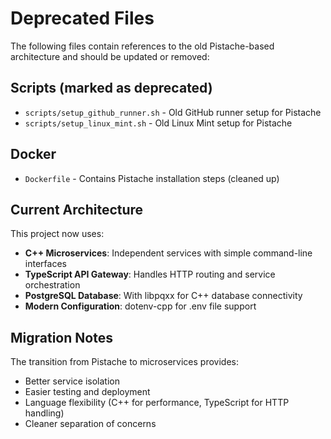 # Deprecated Files

The following files contain references to the old Pistache-based architecture and should be updated or removed:

## Scripts (marked as deprecated)
- `scripts/setup_github_runner.sh` - Old GitHub runner setup for Pistache
- `scripts/setup_linux_mint.sh` - Old Linux Mint setup for Pistache

## Docker
- `Dockerfile` - Contains Pistache installation steps (cleaned up)

## Current Architecture
This project now uses:
- **C++ Microservices**: Independent services with simple command-line interfaces
- **TypeScript API Gateway**: Handles HTTP routing and service orchestration
- **PostgreSQL Database**: With libpqxx for C++ database connectivity
- **Modern Configuration**: dotenv-cpp for .env file support

## Migration Notes
The transition from Pistache to microservices provides:
- Better service isolation
- Easier testing and deployment
- Language flexibility (C++ for performance, TypeScript for HTTP handling)
- Cleaner separation of concerns
